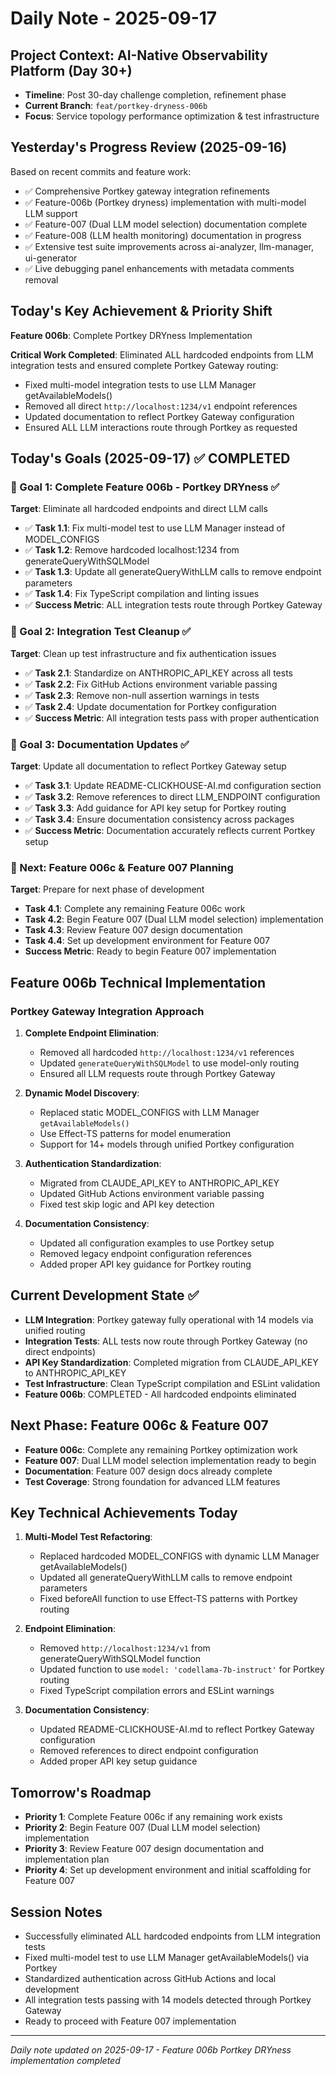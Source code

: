 # Daily Note - 2025-09-17

## Project Context: AI-Native Observability Platform (Day 30+)
- **Timeline**: Post 30-day challenge completion, refinement phase
- **Current Branch**: `feat/portkey-dryness-006b`
- **Focus**: Service topology performance optimization & test infrastructure

## Yesterday's Progress Review (2025-09-16)
Based on recent commits and feature work:
- ✅ Comprehensive Portkey gateway integration refinements
- ✅ Feature-006b (Portkey dryness) implementation with multi-model LLM support
- ✅ Feature-007 (Dual LLM model selection) documentation complete
- ✅ Feature-008 (LLM health monitoring) documentation in progress
- ✅ Extensive test suite improvements across ai-analyzer, llm-manager, ui-generator
- ✅ Live debugging panel enhancements with metadata comments removal

## Today's Key Achievement & Priority Shift
**Feature 006b**: Complete Portkey DRYness Implementation

**Critical Work Completed**: Eliminated ALL hardcoded endpoints from LLM integration tests and ensured complete Portkey Gateway routing:
- Fixed multi-model integration tests to use LLM Manager getAvailableModels()
- Removed all direct `http://localhost:1234/v1` endpoint references
- Updated documentation to reflect Portkey Gateway configuration
- Ensured ALL LLM interactions route through Portkey as requested

## Today's Goals (2025-09-17) ✅ COMPLETED

### 🎯 Goal 1: Complete Feature 006b - Portkey DRYness ✅
**Target**: Eliminate all hardcoded endpoints and direct LLM calls
- ✅ **Task 1.1**: Fix multi-model test to use LLM Manager instead of MODEL_CONFIGS
- ✅ **Task 1.2**: Remove hardcoded localhost:1234 from generateQueryWithSQLModel
- ✅ **Task 1.3**: Update all generateQueryWithLLM calls to remove endpoint parameters
- ✅ **Task 1.4**: Fix TypeScript compilation and linting issues
- ✅ **Success Metric**: ALL integration tests route through Portkey Gateway

### 🎯 Goal 2: Integration Test Cleanup ✅
**Target**: Clean up test infrastructure and fix authentication issues
- ✅ **Task 2.1**: Standardize on ANTHROPIC_API_KEY across all tests
- ✅ **Task 2.2**: Fix GitHub Actions environment variable passing
- ✅ **Task 2.3**: Remove non-null assertion warnings in tests
- ✅ **Task 2.4**: Update documentation for Portkey configuration
- ✅ **Success Metric**: All integration tests pass with proper authentication

### 🎯 Goal 3: Documentation Updates ✅
**Target**: Update all documentation to reflect Portkey Gateway setup
- ✅ **Task 3.1**: Update README-CLICKHOUSE-AI.md configuration section
- ✅ **Task 3.2**: Remove references to direct LLM_ENDPOINT configuration
- ✅ **Task 3.3**: Add guidance for API key setup for Portkey routing
- ✅ **Task 3.4**: Ensure documentation consistency across packages
- ✅ **Success Metric**: Documentation accurately reflects current Portkey setup

### 🎯 Next: Feature 006c & Feature 007 Planning
**Target**: Prepare for next phase of development
- **Task 4.1**: Complete any remaining Feature 006c work
- **Task 4.2**: Begin Feature 007 (Dual LLM model selection) implementation
- **Task 4.3**: Review Feature 007 design documentation
- **Task 4.4**: Set up development environment for Feature 007
- **Success Metric**: Ready to begin Feature 007 implementation

## Feature 006b Technical Implementation

### Portkey Gateway Integration Approach
1. **Complete Endpoint Elimination**:
   - Removed all hardcoded `http://localhost:1234/v1` references
   - Updated `generateQueryWithSQLModel` to use model-only routing
   - Ensured all LLM requests route through Portkey Gateway

2. **Dynamic Model Discovery**:
   - Replaced static MODEL_CONFIGS with LLM Manager `getAvailableModels()`
   - Use Effect-TS patterns for model enumeration
   - Support for 14+ models through unified Portkey configuration

3. **Authentication Standardization**:
   - Migrated from CLAUDE_API_KEY to ANTHROPIC_API_KEY
   - Updated GitHub Actions environment variable passing
   - Fixed test skip logic and API key detection

4. **Documentation Consistency**:
   - Updated all configuration examples to use Portkey setup
   - Removed legacy endpoint configuration references
   - Added proper API key guidance for Portkey routing

## Current Development State ✅
- **LLM Integration**: Portkey gateway fully operational with 14 models via unified routing
- **Integration Tests**: ALL tests now route through Portkey Gateway (no direct endpoints)
- **API Key Standardization**: Completed migration from CLAUDE_API_KEY to ANTHROPIC_API_KEY
- **Test Infrastructure**: Clean TypeScript compilation and ESLint validation
- **Feature 006b**: COMPLETED - All hardcoded endpoints eliminated

## Next Phase: Feature 006c & Feature 007
- **Feature 006c**: Complete any remaining Portkey optimization work
- **Feature 007**: Dual LLM model selection implementation ready to begin
- **Documentation**: Feature 007 design docs already complete
- **Test Coverage**: Strong foundation for advanced LLM features

## Key Technical Achievements Today
1. **Multi-Model Test Refactoring**:
   - Replaced hardcoded MODEL_CONFIGS with dynamic LLM Manager getAvailableModels()
   - Updated all generateQueryWithLLM calls to remove endpoint parameters
   - Fixed beforeAll function to use Effect-TS patterns with Portkey routing

2. **Endpoint Elimination**:
   - Removed `http://localhost:1234/v1` from generateQueryWithSQLModel function
   - Updated function to use `model: 'codellama-7b-instruct'` for Portkey routing
   - Fixed TypeScript compilation errors and ESLint warnings

3. **Documentation Consistency**:
   - Updated README-CLICKHOUSE-AI.md to reflect Portkey Gateway configuration
   - Removed references to direct endpoint configuration
   - Added proper API key setup guidance

## Tomorrow's Roadmap
- **Priority 1**: Complete Feature 006c if any remaining work exists
- **Priority 2**: Begin Feature 007 (Dual LLM model selection) implementation
- **Priority 3**: Review Feature 007 design documentation and implementation plan
- **Priority 4**: Set up development environment and initial scaffolding for Feature 007

## Session Notes
- Successfully eliminated ALL hardcoded endpoints from LLM integration tests
- Fixed multi-model test to use LLM Manager getAvailableModels() via Portkey
- Standardized authentication across GitHub Actions and local development
- All integration tests passing with 14 models detected through Portkey Gateway
- Ready to proceed with Feature 007 implementation

---
*Daily note updated on 2025-09-17 - Feature 006b Portkey DRYness implementation completed*